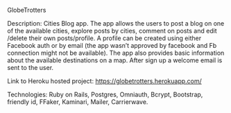 GlobeTrotters

Description:
Cities Blog app. The app allows the users to post a blog on one of the available cities, explore posts by cities, comment on posts and edit /delete their own posts/profile. A profile can be created using either Facebook auth or by email (the app wasn’t approved by facebook and Fb connection might not be available). The app also provides basic information about the available destinations on a map. After sign up a welcome email is sent to the user.

Link to Heroku hosted project:
https://globetrotters.herokuapp.com/

Technologies: 
Ruby on Rails, Postgres, Omniauth, Bcrypt, Bootstrap, friendly id, FFaker, Kaminari, Mailer, Carrierwave.
